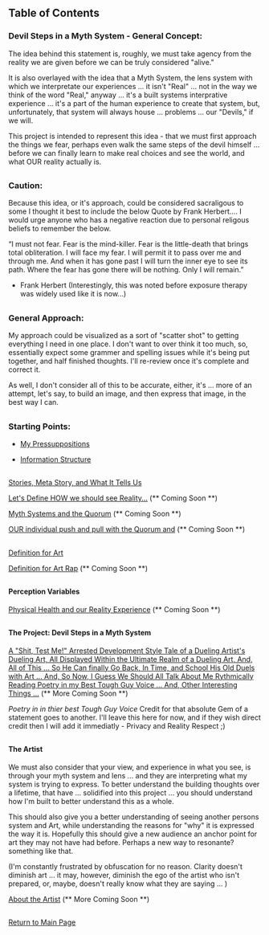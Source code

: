 ## Table of Contents

### Devil Steps in a Myth System - General Concept:


The idea behind this statement is, roughly, we must take agency from the reality we are given before we can be truly considered "alive."

It is also overlayed with the idea that a Myth System, the lens system with which we interpretate our experiences ... it isn't "Real" ... not in the way we think of the word "Real," anyway ... it's a built systems interprative experience ... it's a part of the human experience to create that system, but, unfortunately, that system will always house ... problems ... our "Devils," if we will.  

This project is intended to represent this idea - that we must first approach the things we fear, perhaps even walk the same steps of the devil himself ... before we can finally learn to make real choices and see the world, and what OUR reality actually is.

##

### Caution: 

Because this idea, or it's approach, could be considered sacraligous to some I thought it best to include the below Quote by Frank Herbert.... I would urge anyone who has a negative reaction due to personal religous beliefs to remember the below. 

“I must not fear. Fear is the mind-killer. Fear is the little-death that brings total obliteration. I will face my fear. I will permit it to pass over me and through me. And when it has gone past I will turn the inner eye to see its path. Where the fear has gone there will be nothing. Only I will remain.” 

- Frank Herbert
            (Interestingly, this was noted before exposure therapy was widely used like it is now...) 


##

### General Approach:
            
 My approach could be visualized as a sort of "scatter shot" to getting everything I need in one place. I don't want to over think it too much, so, essentially expect some grammer and spelling issues while it's being put together, and half finished thoughts. I'll re-review once it's complete and correct it. 
 
 As well, I don't consider all of this to be accurate, either, it's ... more of an attempt, let's say, to build an image, and then express that image, in the best way I can.       

##

### Starting Points:
      
-  [My Pressuppositions](https://github.com/mycroftwilde/devil-steps-in-a-myth-system/tree/main/ref_guide/presupps)

-  [Information Structure](https://github.com/mycroftwilde/devil-steps-in-a-myth-system/tree/main/ref_guide/infostructure)


##

[Stories, Meta Story, and What It Tells Us](https://github.com/mycroftwilde/devil-steps-in-a-myth-system/tree/main/ref_guide/story)

[Let's Define HOW we should see Reality...](https://github.com/mycroftwilde/devil-steps-in-a-myth-system/tree/main/ref_guide/reality) (** Coming Soon **)

[Myth Systems and the Quorum](https://github.com/mycroftwilde/devil-steps-in-a-myth-system/tree/main/ref_guide/mythsystems) (** Coming Soon **)


[OUR individual push and pull with the Quorum and](https://github.com/mycroftwilde/devil-steps-in-a-myth-system/tree/main/ref_guide/realitya) (** Coming Soon **)

##

[Definition for Art](https://github.com/mycroftwilde/devil-steps-in-a-myth-system/tree/main/ref_guide/art)

[Definition for Art Rap]() (** Coming Soon **)

##

#### Perception Variables

[Physical Health and our Reality Experience](https://github.com/mycroftwilde/devil-steps-in-a-myth-system/tree/main/ref_guide/realityhealth) (** Coming Soon **)

##

#### The Project: Devil Steps in a Myth System 

[A "Shit, Test Me!" Arrested Development Style Tale of a Dueling Artist's Dueling Art, All Displayed Within the Ultimate Realm of a Dueling Art, And, All of This ... So He Can finally Go Back, In Time, and School His Old Duels with Art ... And, So Now, I Guess We Should All Talk About Me Rythmically Reading Poetry in my Best Tough Guy Voice ... And, Other Interesting Things ...](https://github.com/mycroftwilde/devil-steps-in-a-myth-system/tree/main/ref_guide/method) (** More Coming Soon **)

*Poetry in in thier best Tough Guy Voice* Credit for that absolute Gem of a statement goes to another. I'll leave this here for now, and if they wish direct credit then I will add it immediatly - Privacy and Reality Respect ;) 

##

#### The Artist

We must also consider that your view, and experience in what you see, is through your myth system and lens ... and they are interpreting what my system is trying to express. To better understand the building thoughts over a lifetime, that have ... solidified into this project ... you should understand how I'm built to better understand this as a whole. 

This should also give you a better understanding of seeing another persons system and Art, while understanding the reasons for "why" it is expressed the way it is. Hopefully this should give a new audience an anchor point for art they may not have had before. Perhaps a new way to resonante? something like that.

(I'm constantly frustrated by obfuscation for no reason. Clarity doesn't diminish art ... it may, however, diminish the ego of the artist who isn't prepared, or, maybe, doesn't really know what they are saying ... )

[About the Artist](https://github.com/mycroftwilde/devil-steps-in-a-myth-system/tree/main/artist) (** More Coming Soon **)

##

[Return to Main Page](https://github.com/mycroftwilde/devil-steps-in-a-myth-system/tree/main)
